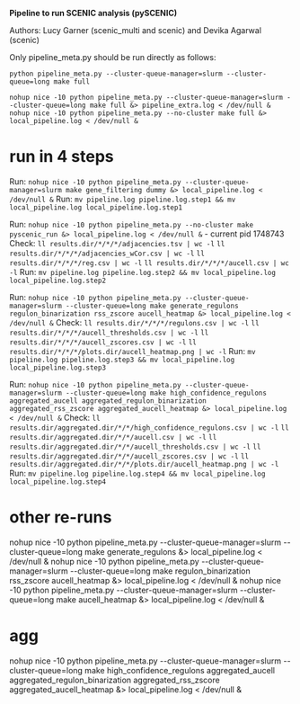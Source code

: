 **Pipeline to run SCENIC analysis (pySCENIC)**

Authors: Lucy Garner (scenic_multi and scenic) and Devika Agarwal (scenic)

Only pipeline_meta.py should be run directly as follows:

`python pipeline_meta.py --cluster-queue-manager=slurm --cluster-queue=long make full`

`nohup nice -10 python pipeline_meta.py --cluster-queue-manager=slurm --cluster-queue=long make full &> pipeline_extra.log < /dev/null &`
`nohup nice -10 python pipeline_meta.py --no-cluster make full &> local_pipeline.log < /dev/null &`










# run in 4 steps

Run:	`nohup nice -10 python pipeline_meta.py --cluster-queue-manager=slurm make gene_filtering dummy &> local_pipeline.log < /dev/null &`
Run:	`mv pipeline.log pipeline.log.step1 && mv local_pipeline.log local_pipeline.log.step1`



Run:	`nohup nice -10 python pipeline_meta.py --no-cluster make pyscenic_run &> local_pipeline.log < /dev/null &`        -  current pid 1748743
Check:	`ll results.dir/*/*/*/adjacencies.tsv | wc -l`
		`ll results.dir/*/*/*/adjacencies_wCor.csv | wc -l`
		`ll results.dir/*/*/*/reg.csv | wc -l`
		`ll results.dir/*/*/*/aucell.csv | wc -l`
Run:	`mv pipeline.log pipeline.log.step2 && mv local_pipeline.log local_pipeline.log.step2`



Run:	`nohup nice -10 python pipeline_meta.py --cluster-queue-manager=slurm --cluster-queue=long make generate_regulons regulon_binarization rss_zscore aucell_heatmap &> local_pipeline.log < /dev/null &`
Check:	`ll results.dir/*/*/*/regulons.csv | wc -l`
		`ll results.dir/*/*/*/aucell_thresholds.csv | wc -l`
		`ll results.dir/*/*/*/aucell_zscores.csv | wc -l`
		`ll results.dir/*/*/*/plots.dir/aucell_heatmap.png | wc -l`
Run:	`mv pipeline.log pipeline.log.step3 && mv local_pipeline.log local_pipeline.log.step3`
		

		
Run:	`nohup nice -10 python pipeline_meta.py --cluster-queue-manager=slurm --cluster-queue=long make high_confidence_regulons aggregated_aucell aggregated_regulon_binarization aggregated_rss_zscore aggregated_aucell_heatmap &> local_pipeline.log < /dev/null &`
Check:	`ll results.dir/aggregated.dir/*/*/high_confidence_regulons.csv | wc -l`
		`ll results.dir/aggregated.dir/*/*/aucell.csv | wc -l`
		`ll results.dir/aggregated.dir/*/*/aucell_thresholds.csv | wc -l`
		`ll results.dir/aggregated.dir/*/*/aucell_zscores.csv | wc -l`
		`ll results.dir/aggregated.dir/*/*/plots.dir/aucell_heatmap.png | wc -l`
Run:	`mv pipeline.log pipeline.log.step4 && mv local_pipeline.log local_pipeline.log.step4`

















# other re-runs

nohup nice -10 python pipeline_meta.py --cluster-queue-manager=slurm --cluster-queue=long make generate_regulons &> local_pipeline.log < /dev/null &
nohup nice -10 python pipeline_meta.py --cluster-queue-manager=slurm --cluster-queue=long make regulon_binarization rss_zscore aucell_heatmap &> local_pipeline.log < /dev/null &
nohup nice -10 python pipeline_meta.py --cluster-queue-manager=slurm --cluster-queue=long make aucell_heatmap &> local_pipeline.log < /dev/null &



# agg
nohup nice -10 python pipeline_meta.py --cluster-queue-manager=slurm --cluster-queue=long make high_confidence_regulons aggregated_aucell aggregated_regulon_binarization aggregated_rss_zscore aggregated_aucell_heatmap &> local_pipeline.log < /dev/null &












